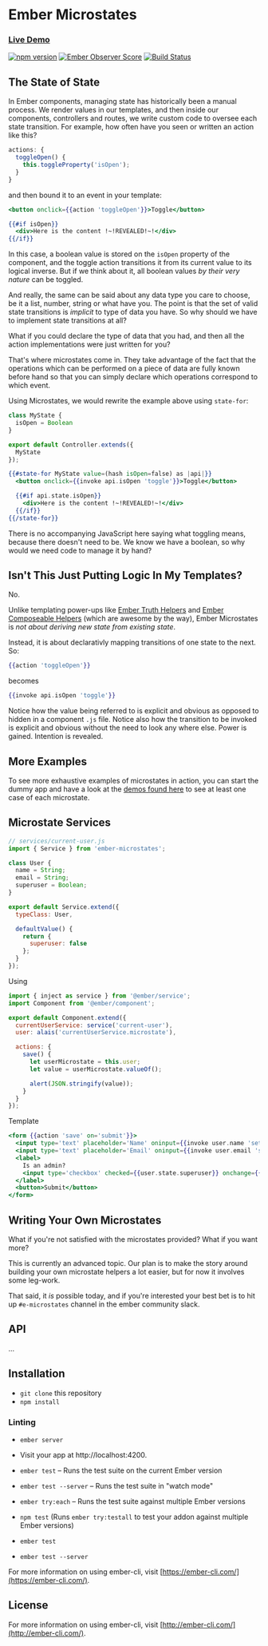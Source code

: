 # Ember Microstates

### [Live Demo](https://cowboyd.github.io/ember-microstates/)

[![npm version](https://badge.fury.io/js/ember-microstates.svg)](https://badge.fury.io/js/ember-microstates)
[![Ember Observer Score](https://emberobserver.com/badges/ember-microstates.svg)](https://emberobserver.com/addons/ember-microstates)
[![Build Status](https://travis-ci.org/cowboyd/ember-microstates.svg?branch=master)](https://travis-ci.org/cowboyd/ember-microstates)


## The State of State

In Ember components, managing state has historically been a manual
process. We render values in our templates, and then inside our
components, controllers and routes, we write custom code to oversee
each state transition. For example, how often have you seen or written
an action like this?

```javascript
actions: {
  toggleOpen() {
    this.toggleProperty('isOpen');
  }
}
```

and then bound it to an event in your template:

```handlebars
<button onclick={{action 'toggleOpen'}}>Toggle</button>

{{#if isOpen}}
  <div>Here is the content !~!REVEALED!~!</div>
{{/if}}
```

In this case, a boolean value is stored on the `isOpen` property of
the component, and the toggle action transitions it from its current
value to its logical inverse. But if we think about it, all boolean
values _by their very nature_ can be toggled.

And really, the same can be said about any data type you care to
choose, be it a list, number, string or what have you. The point is
that the set of valid state transitions is _implicit_ to type of data
you have. So why should we have to implement state transitions at all?

What if you could declare the type of data that you had, and then all
the action implementations were just written for you?

That's where microstates come in. They take advantage of the fact that
the operations which can be performed on a piece of data are fully
known before hand so that you can simply declare which operations
correspond to which event.

Using Microstates, we would rewrite the example above using `state-for`:

```js
class MyState {
  isOpen = Boolean
}

export default Controller.extends({
  MyState
});
```

```handlebars
{{#state-for MyState value=(hash isOpen=false) as |api|}}
  <button onclick={{invoke api.isOpen 'toggle'}}>Toggle</button>

  {{#if api.state.isOpen}}
    <div>Here is the content !~!REVEALED!~!</div>
  {{/if}}
{{/state-for}}
```

There is no accompanying JavaScript here saying what toggling means,
because there doesn't need to be. We know we have a boolean,
so why would we need code to manage it by hand?


## Isn't This Just Putting Logic In My Templates?

No.

Unlike templating power-ups like [Ember Truth Helpers][1]
and [Ember Composeable Helpers][2] (which are awesome by the way),
Ember Microstates is _not about deriving new state from existing state_.

Instead, it is about declarativly mapping transitions of one state to
the next. So:

```handlebars
{{action 'toggleOpen'}}
```

becomes

```handlebars
{{invoke api.isOpen 'toggle'}}
```

Notice how the value being referred to is explicit and obvious as
opposed to hidden in a component `.js` file. Notice also how the
transition to be invoked is explicit and obvious without the need to
look any where else. Power is gained. Intention is revealed.

## More Examples

To see more exhaustive examples of microstates in action, you can
start the dummy app and have a look at the
[demos found here](https://github.com/cowboyd/ember-microstates/blob/master/tests/dummy/app/templates/application.hbs) to
see at least one case of each microstate.

## Microstate Services

```js
// services/current-user.js
import { Service } from 'ember-microstates';

class User {
  name = String;
  email = String;
  superuser = Boolean;
}

export default Service.extend({
  typeClass: User,

  defaultValue() {
    return {
      superuser: false
    };
  }
});
```

Using

```js
import { inject as service } from '@ember/service';
import Component from '@ember/component';

export default Component.extend({
  currentUserService: service('current-user'),
  user: alais('currentUserService.microstate'),

  actions: {
    save() {
      let userMicrostate = this.user;
      let value = userMicrostate.valueOf();

      alert(JSON.stringify(value));
    }
  }
});
```

Template

```hbs
<form {{action 'save' on='submit'}}>
  <input type='text' placeholder='Name' oninput={{invoke user.name 'set' value='target.value'}}>
  <input type='text' placeholder='Email' oninput={{invoke user.email 'set' value='target.value'}}>
  <label>
    Is an admin?
    <input type='checkbox' checked={{user.state.superuser}} onchange={{invoke user.superuser 'toggle' value='target.checked'}}>
  </label>
  <button>Submit</button>
</form>
```

## Writing Your Own Microstates

What if you're not satisfied with the microstates provided? What if
you want more?

This is currently an advanced topic. Our plan is to make the story
around building your own microstate helpers a lot easier, but for now
it involves some leg-work.

That said, it *is* possible today, and if you're interested your best
bet is to hit up `#e-microstates` channel in the ember community
slack.


## API

...


Installation
--------------

* `git clone` this repository
* `npm install`

### Linting

* `ember server`
* Visit your app at http://localhost:4200.

* `ember test` – Runs the test suite on the current Ember version
* `ember test --server` – Runs the test suite in "watch mode"
* `ember try:each` – Runs the test suite against multiple Ember versions

* `npm test` (Runs `ember try:testall` to test your addon against multiple Ember versions)
* `ember test`
* `ember test --server`

For more information on using ember-cli, visit [https://ember-cli.com/](https://ember-cli.com/).

License
--------

For more information on using ember-cli, visit [http://ember-cli.com/](http://ember-cli.com/).

[1]: https://github.com/DockYard/ember-composable-helpers
[2]: https://github.com/jmurphyau/ember-truth-helpers

